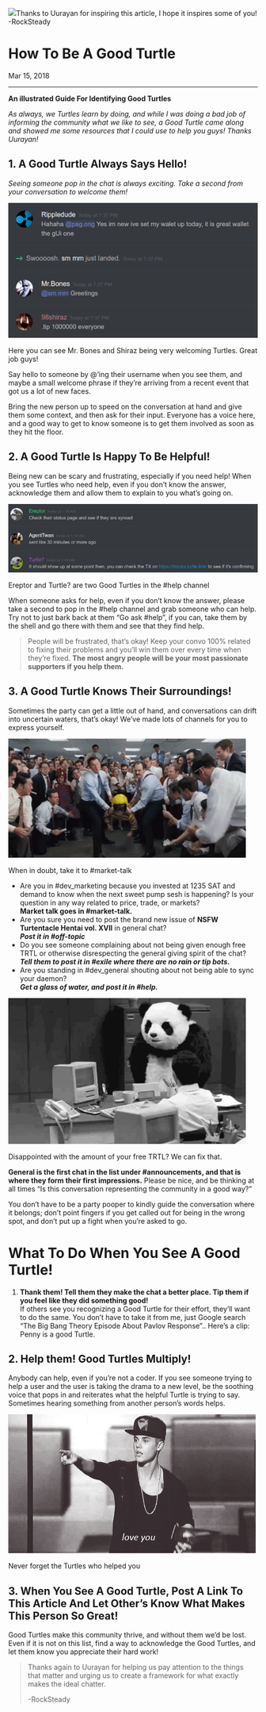 ![](https://miro.medium.com/max/2764/0*D5laxoDQ-5-2-d_D.jpg)Thanks to Uurayan for inspiring this article, I hope it inspires some of you! -RockSteady

# How To Be A Good Turtle

Mar 15, 2018

---

**An illustrated Guide For Identifying Good Turtles**

_As always, we Turtles learn by doing, and while I was doing a bad job of informing the community what we like to see, a Good Turtle came along and showed me some resources that I could use to help you guys! Thanks Uurayan!_

## 1\. A Good Turtle Always Says Hello!

_Seeing someone pop in the chat is always exciting. Take a second from your conversation to welcome them!_

![](./images/1B12zNBU4qz1HzBqdU_BMWA.png)

Here you can see Mr. Bones and Shiraz being very welcoming Turtles. Great job guys!

Say hello to someone by @’ing their username when you see them, and maybe a small welcome phrase if they’re arriving from a recent event that got us a lot of new faces.

Bring the new person up to speed on the conversation at hand and give them some context, and then ask for their input. Everyone has a voice here, and a good way to get to know someone is to get them involved as soon as they hit the floor.

## 2\. A Good Turtle Is Happy To Be Helpful!

Being new can be scary and frustrating, especially if you need help! When you see Turtles who need help, even if you don’t know the answer, acknowledge them and allow them to explain to you what’s going on.

![](./images/1T329feVBFADIeH3QKlUEJw.png)

Ereptor and Turtle? are two Good Turtles in the #help channel

When someone asks for help, even if you don’t know the answer, please take a second to pop in the #help channel and grab someone who can help. Try not to just bark back at them “Go ask #help”, if you can, take them by the shell and go there with them and see that they find help.

> People will be frustrated, that’s okay! Keep your convo 100% related to fixing their problems and you’ll win them over every time when they’re fixed. **The most angry people will be your most passionate supporters if you help them.**

## 3\. A Good Turtle Knows Their Surroundings!

Sometimes the party can get a little out of hand, and conversations can drift into uncertain waters, that’s okay! We’ve made lots of channels for you to express yourself.

![](./images/1TSDuXC1ylsrIfm-7F9wfyg.gif)

When in doubt, take it to #market-talk
* Are you in #dev\_marketing because you invested at 1235 SAT and demand to know when the next sweet pump sesh is happening? Is your question in any way related to price, trade, or markets?  
**Market talk goes in #market-talk.**
* Are you sure you need to post the brand new issue of **NSFW Turtentacle Hentai vol. XVII** in general chat?  
**_Post it in #off-topic_**
* Do you see someone complaining about not being given enough free TRTL or otherwise disrespecting the general giving spirit of the chat?  
**_Tell them to post it in #exile where there are no rain or tip bots._**
* Are you standing in #dev\_general shouting about not being able to sync your daemon?  
**_Get a glass of water, and post it in #help._**

![](./images/147GFfDhOfBMpUJopCZxMtw.gif)

Disappointed with the amount of your free TRTL? We can fix that.

**General is the first chat in the list under #announcements, and that is where they form their first impressions.** Please be nice, and be thinking at all times “Is this conversation representing the community in a good way?”

You don’t have to be a party pooper to kindly guide the conversation where it belongs; don’t point fingers if you get called out for being in the wrong spot, and don’t put up a fight when you’re asked to go.

# What To Do When You See A Good Turtle!

1. **Thank them! Tell them they make the chat a better place. Tip them if you feel like they did something good!**  
If others see you recognizing a Good Turtle for their effort, they’ll want to do the same. You don’t have to take it from me, just Google search “The Big Bang Theory Episode About Pavlov Response”.. Here’s a clip:
Penny is a good Turtle.

## 2\. Help them! Good Turtles Multiply!

Anybody can help, even if you’re not a coder. If you see someone trying to help a user and the user is taking the drama to a new level, be the soothing voice that pops in and reiterates what the helpful Turtle is trying to say. Sometimes hearing something from another person’s words helps.

![](./images/12hKH3VuT9_s8QZmyqxqtdQ.gif)

Never forget the Turtles who helped you

## 3\. When You See A Good Turtle, Post A Link To This Article And Let Other’s Know What Makes This Person So Great!

Good Turtles make this community thrive, and without them we’d be lost. Even if it is not on this list, find a way to acknowledge the Good Turtles, and let them know you appreciate their hard work!

> Thanks again to Uurayan for helping us pay attention to the things that matter and urging us to create a framework for what exactly makes the ideal chatter.
> 
> \-RockSteady